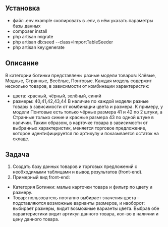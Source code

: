 
## Установка

- файл .env.example скопировать в .env, в нём указать параметры базы данных
- composer install
- php artisan migrate
- php artisan db:seed --class=ImportTableSeeder
- php artisan key:generate

## Описание

В категории ботинки представлены разные модели товаров: Клёвые, Модные, Странные, Весёлые, Понтовые. Каждая модель содержит несколько товаров, в зависимости от комбинации характеристик:
- цвета: красный, чёрный, зелёный, синий
- размеры: 40,41,42,43,44
В наличие по каждой модели разные товары в зависимости от комбинации цвета и размера. К примеру, у модели Понтовые есть только чёрные размера 41 и 42 по 2 штуки, а Странные только синие и красные размера 43 по одной штуке в наличии. Таким образом, в карточке товара в зависимости от выбранных характеристик, меняется торговое
предложение, которое идентифицируется по артикулу и показывается остаток на складе.

## Задача

1. Создать базу данных товаров и торговых предложений с необходимыми таблицами и вывод
результатов (front-end).
2. Примерный вид front-end:
- Категория Ботинки: малые карточки товара и фильтр по цвету и размеру.
- Товар: пользователь поэтапно выбирает значения цвета – подставляются возможные варианты размеров, и наоборот: выбирает размеры, видит возможные варианты цвета.
Выбрав обе характеристики видит артикул данного товара, кол-во в наличии и цену данного товара.